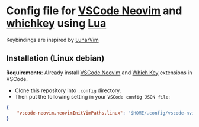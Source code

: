 # Config file for [VSCode Neovim](https://github.com/vscode-neovim/vscode-neovim) and [whichkey](https://github.com/VSpaceCode/vscode-which-key) using [Lua](https://www.lua.org/)

Keybindings are inspired by [LunarVim](https://github.com/lunarvim/lunarvim)

## Installation (Linux debian)

**Requirements**: Already install [VSCode Neovim](https://marketplace.visualstudio.com/items?itemName=asvetliakov.vscode-neovim) and [Which Key](https://marketplace.visualstudio.com/items?itemName=VSpaceCode.whichkey) extensions in VSCode.

- Clone this repository into `.config` directory.
- Then put the following setting in your `VSCode config JSON file`:

```json
{
	"vscode-neovim.neovimInitVimPaths.linux": "$HOME/.config/vscode-nvim/init.lua"
}
```
